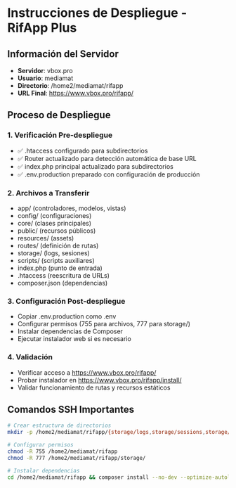 # Instrucciones de Despliegue - RifApp Plus

## Información del Servidor
- **Servidor**: vbox.pro
- **Usuario**: mediamat  
- **Directorio**: /home2/mediamat/rifapp
- **URL Final**: https://www.vbox.pro/rifapp/

## Proceso de Despliegue

### 1. Verificación Pre-despliegue
- ✅ .htaccess configurado para subdirectorios
- ✅ Router actualizado para detección automática de base URL
- ✅ index.php principal actualizado para subdirectorios
- ✅ .env.production preparado con configuración de producción

### 2. Archivos a Transferir
- app/ (controladores, modelos, vistas)
- config/ (configuraciones)
- core/ (clases principales)
- public/ (recursos públicos)
- resources/ (assets)
- routes/ (definición de rutas)
- storage/ (logs, sesiones)
- scripts/ (scripts auxiliares)
- index.php (punto de entrada)
- .htaccess (reescritura de URLs)
- composer.json (dependencias)

### 3. Configuración Post-despliegue
- Copiar .env.production como .env
- Configurar permisos (755 para archivos, 777 para storage/)
- Instalar dependencias de Composer
- Ejecutar instalador web si es necesario

### 4. Validación
- Verificar acceso a https://www.vbox.pro/rifapp/
- Probar instalador en https://www.vbox.pro/rifapp/install/
- Validar funcionamiento de rutas y recursos estáticos

## Comandos SSH Importantes
```bash
# Crear estructura de directorios
mkdir -p /home2/mediamat/rifapp/{storage/logs,storage/sessions,storage/cache}

# Configurar permisos
chmod -R 755 /home2/mediamat/rifapp
chmod -R 777 /home2/mediamat/rifapp/storage/

# Instalar dependencias
cd /home2/mediamat/rifapp && composer install --no-dev --optimize-autoloader
```
